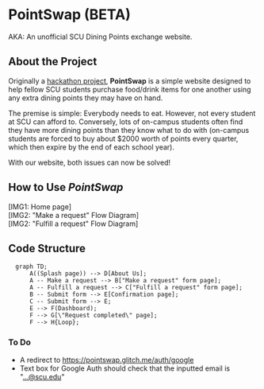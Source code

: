 # PointSwap (BETA)

AKA: An unofficial SCU Dining Points exchange website.

## About the Project

Originally a [hackathon project](https://devpost.com/software/sweet-madame), **PointSwap** is a
simple website designed to help fellow SCU students purchase food/drink items for one another 
using any extra dining points they may have on hand.

The premise is simple: Everybody needs to eat. However, not every student at SCU can afford to. 
Conversely, lots of on-campus students often find they have more dining points than they know 
what to do with (on-campus students are forced to buy about $2000 worth of points every quarter, 
which then expire by the end of each school year).

With our website, both issues can now be solved!

## How to Use _PointSwap_

[IMG1: Home page]<br>
[IMG2: "Make a request" Flow Diagram]<br>
[IMG2: "Fulfill a request" Flow Diagram]

## Code Structure

```mermaid
  graph TD;
      A((Splash page)) --> D[About Us];
      A -- Make a request --> B["Make a request" form page]; 
      A -- Fulfill a request --> C["Fulfill a request" form page]; 
      B -- Submit form --> E[Confirmation page];
      C -- Submit form --> E;
      E --> F(Dashboard);
      F --> G[\"Request completed\" page];
      F --> H{Loop};
```

### To Do

* A redirect to https://pointswap.glitch.me/auth/google
* Text box for Google Auth should check that the inputted email is "...@scu.edu"
